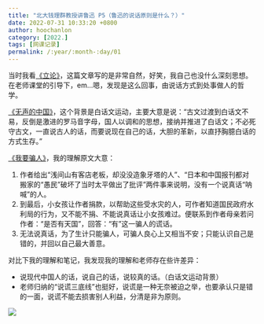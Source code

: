 ```yaml
---
title: "北大钱理群教授讲鲁迅 P5（鲁迅的说话原则是什么？）"
date: 2022-07-31 10:33:20 +0800
author: hoochanlon
category: [2022.]
tags: [网课记录]
permalink: /:year/:month-:day/01
---
```


当时我看[《立论》](https://www.kanunu8.com/book/4426/55991.html)，这篇文章写的是非常自然，好笑，我自己也没什么深刻思想。在老师课堂的引导下，em...嗯，发现是这么回事，由说话方式到处事做人的哲学。 <!-- more -->

[《无声的中国》](https://www.ppzuowen.com/luxunzuopinji/sanxianji/140543.html)，这个背景是白话文运动，主要大意是说：“古文过渡到白话文不易，反倒是激进的罗马音字母，国人以调和的思想，接纳并推进了白话文；不必死守古文，一直说古人的话，而要说现在自己的话，大胆的革新，以直抒胸臆白话的方式生存。”

[《我要骗人》](https://read.lmeee.com/reader/sl4fny/61qq51z)，我的理解原文大意：

1. 作者给出“浅间山有客店老板，却没没造象牙塔的人”、“日本和中国报刊都对搬家的“愚民”破坏了当时太平做出了批评”两件事来说明，没有一个说真话“呐喊”的人。
2. 到最后，小女孩让作者捐款，以帮助这些受水灾的人，可作者知道国民政府水利局的行为，又不能不捐、不能说真话让小女孩难过。便联系到作者母亲若问作者：“是否有天国”，回答：“有”这一骗人的谎话。
3. 无法说真话，为了生计只能骗人，可骗人良心上又相当不安；只能认识自己是错的，并回以自己最大善意。


对比下我的理解和笔记，我发现我的理解和老师存在些许差异：

* 说现代中国人的话，说自己的话，说较真的话。（白话文运动背景）
* 老师归纳的“说谎三底线”也挺好，说谎是一种无奈被迫之举，也要承认只是错的一面，说谎不能去损害别人利益，分清是非为原则。

![](https://s1.ax1x.com/2022/07/31/vFRwut.png)